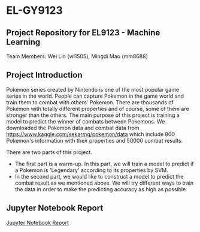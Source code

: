 # EL-GY9123
## Project Repository for EL9123 - Machine Learning
Team Members: Wei Lin (wl1505), Mingdi Mao (mm8688)

## Project Introduction
Pokemon series created by Nintendo is one of the most popular game series in the world. People can capture Pokemon in the game world and train them to combat with others' Pokemon. There are thousands of Pokemon with totally different properties and of course, some of them are stronger than the others.
The main purpose of this project is training a model to predict the winner of combats between Pokemons. We downloaded the Pokemon data and combat data from https://www.kaggle.com/sekarmg/pokemon/data which include 800 Pokemon's information with their properties and 50000 combat results.

There are two parts of this project. 
* The first part is a warm-up. In this part, we will train a model to predict if a Pokemon is 'Legendary' according to its properties by SVM.
* In the second part, we would like to construct a model to predict the combat result as we mentioned above. We will try different ways to train the data in order to make the predicting accuracy as high as possible.

## Jupyter Notebook Report
[Jupyter Notebook Report](https://github.com/mmdtoycar/EL-GY9123/blob/master/Final%20Project%20EL-GY%209123.ipynb)
